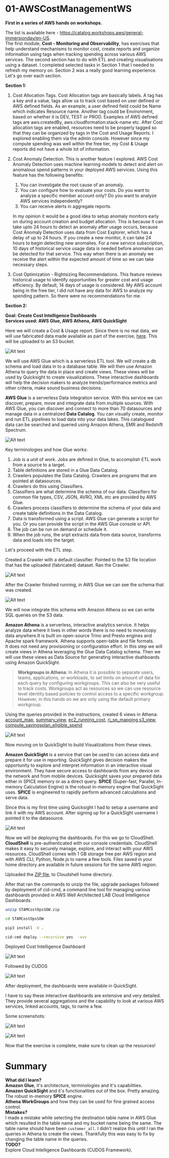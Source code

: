 # 01-AWSCostManagementWS

**First in a series of AWS hands on workshops.**

The list is available here - https://catalog.workshops.aws/general-immersionday/en-US. <br>
The first module, **Cost - Monitoring and Observability**, has exercises that help understand mechanisms to monitor cost, create reports and organize information using tags when tracking spending across various AWS services. The second section has to do with ETL and creating visualisations using a dataset. I completed selected tasks in Section 1 that I needed to refresh my memory on. Section 2 was a really good learning experience. Let's go over each section. 

**Section 1:**

1. Cost Allocation Tags. 
Cost Allocation tags are basically labels. A tag has a key and a value, tags allow us to track cost based on user defined or AWS defined fields. As an example, a user defined field could be Name which indicates Resource name. Another tag could be Environment, based on whether it is DEV, TEST or PROD. Examples of AWS defined tags are aws:createdBy, aws:cloudformation:stack-name etc. After Cost allocation tags are enabled, resources need to be properly tagged so that they can be organized by tags in the Cost and Usage Reports. I explored enabling them via the admin console. However since my compute spending was well within the free tier, my Cost & Usage reports did not have a whole lot of information. 

2. Cost Anomaly Detection. 
This is another feature I explored. AWS Cost Anomaly Detection uses machine learning models to detect and alert on anomalous spend patterns in your deployed AWS services. Using this feature has the following benefits:
    1. You can investigate the root cause of an anomaly.
    2. You can configure how to evaluate your costs. Do you want to analyze a specific member account only? Do you want to analyze AWS services independently?
    3. You can receive alerts in aggregate reports.

    In my opinion it would be a good idea to setup anomaly monitors early on during account creation and budget allocation.
    This is because it can take upto 24 hours to detect an anomaly after usage occurs, because Cost Anomaly Detection uses data from Cost Explorer, which has a delay of up to 24 hours. If you create a new monitor, it can take 24 hours to begin detecting new anomalies. For a new service subscription, 10 days of historical service usage data is needed before anomalies can be detected for that service. This way when there is an anomaly we receive the alert within the expected amount of time so we can take necessary steps. 

3. Cost Optimization - Rightsizing Recommendations.
This feature reviews historical usage to identify opportunities for greater cost and usage efficiency. By default, 14 days of usage is considered. My AWS account being in the free tier, I did not have any data for AWS to analyze my spending pattern. So there were no recommendations for me. 

**Section 2:**

**Goal: Create Cost Intelligence Dashboards** <br>
**Services used: AWS Glue, AWS Athena, AWS QuickSight**

Here we will create a Cost & Usage report. Since there is no real data, we will use fabricated data made available as part of the exercise, [here](https://github.com/veeCan54/01-AWSCostManagementWS/blob/main/files/12_mths_costso-training.parquet). This will be uploaded to an S3 bucket. 

![Alt text](https://github.com/veeCan54/01-AWSCostManagementWS/blob/main/images/01-reportCreated.png)

We will use AWS Glue which is a serverless ETL tool. We will create a db schema and load data in to a database table. We will then use Amazon Athena to query the data in place and create views. These views will be used by Quicksight to create visualizations. These interactive dashboards will help the decision makers to analyze trends/performance metrics and other criteria, make sound business decisions. 

**AWS Glue** is a serverless Data integration service. With this service we can discover, prepare, move and integrate data from multiple sources.
With AWS Glue, you can discover and connect to more than 70 datasources and manage data in a centralized **Data Catalog**. You can visually create, monitor and run ETL pipelines to load data into your data lakes. This catalogued data can be searched and queried using Amazon Athena, EMR and Redshift Spectrum. 

![Alt text](https://github.com/veeCan54/01-AWSCostManagementWS/blob/main/images/001-Glue.png)

Key terminologies and how Glue works: 

1. Job is a unit of work. Jobs are defined in Glue, to accomplish ETL work from a source to a target.
2. Table definitions are stored in a Glue Data Catalog. 
3. Crawlers populates the Data Catalog. Crawlers are programs that are pointed at datasources.
4. Crawlers do this using Classifiers.
5. Classifiers are what determine the schema of our data. Classifiers for common file types, CSV, JSON, AVRO, XML etc are provided by AWS Glue.
6. Crawlers process classifiers to determine the schema of your data and create table definitions in the Data Catalog.
7. Data is transformed using a script. AWS Glue can generate a script for you. Or you can provide the script in the AWS Glue console or API.
8. The job can be run on demand or schedule it.
9. When the job runs, the sript extracts data from data source, transforms data and loads into the target. 

Let's proceed with the ETL step.

Created a Crawler with a default classifier. Pointed to the S3 file location that has the uploaded (fabricated) dataset.  Ran the Crawler.

![Alt text](https://github.com/veeCan54/01-AWSCostManagementWS/blob/main/images/03-crawlerRunComplete.png)

After the Crawler finished running, in AWS Glue we can see the schema that was created.

![Alt text](https://github.com/veeCan54/01-AWSCostManagementWS/blob/main/images/04-dataBase.png)

We will now integrate this schema with Amazon Athena so we can write SQL queries on the S3 data. 

**Amazon Athena** is a serverless, interactive analytics service. It helps analyze data where it lives in other words there is no need to move/copy data anywhere.It is built on open-source Trino and Presto engines and Apache spark framework. Athena supports open-table and file formats.  
It does not need any provisioning or configuration effort. In this step we will create views in Athena leveraging the Glue Data Catalog schema. Then we will use these views as Data Source for generating interactive dsahboards using Amazon QuickSight.

>**Workgroups in Athena**: In Athena it is possible to separate users, teams, applications, or workloads, to set limits on amount of data for each query by configuring workgroups. This can also be very useful to track costs. Workgroups act as resources so we can use resource level identity based policies to control access to a specific workgroup. However, in this hands on we are only using the default primary workgroup. 

Using the queries provided in the instructions, created 6 views in Athena: 
[account_map](https://github.com/veeCan54/01-AWSCostManagementWS/blob/main/files/02-account_map.sql), [summary_view](https://github.com/veeCan54/01-AWSCostManagementWS/blob/main/files/02-summary_view.sql), [ec2_running_cost](https://github.com/veeCan54/01-AWSCostManagementWS/blob/main/files/02-ec2_running_cost.sql), [ri_sp_mapping](https://github.com/veeCan54/01-AWSCostManagementWS/blob/main/files/02-ri_sp_mapping.sql),[s3_view](https://github.com/veeCan54/01-AWSCostManagementWS/blob/main/files/02-s3_view.sql), [compute_savingsplan_eligible_spend](https://github.com/veeCan54/01-AWSCostManagementWS/blob/main/files/02-compute_savingsplan_eligible_spend.sql)

![Alt text](https://github.com/veeCan54/01-AWSCostManagementWS/blob/main/images/05-athenaViewsCreated.png)

Now moving on to QuickSight to build Visualizations from these views.

**Amazon QuickSight** is a service that can be used to can access data and prepare it for use in reporting. QuickSight gives decision makers the opportunity to explore and interpret information in an interactive visual environment. They have secure access to dashboards from any device on the network and from mobile devices. Quicksight saves your prepared data either in SPICE memory or as a direct query. **SPICE** (Super-fast, Parallel, In-memory Calculation Engine) is the robust in-memory engine that QuickSight uses. **SPICE** is engineered to rapidly perform advanced calculations and serve data. 

Since this is my first time using Quicksight I had to setup a username and link it with my AWS account. After signing up for a QuickSight username I pointed it to the datasource. 

![Alt text](https://github.com/veeCan54/01-AWSCostManagementWS/blob/main/images/06-quickSightConfigured.png)

Now we will be deploying the dashboards. For this we go to CloudShell. 
**CloudShell** is pre-authenticated with our console credentials. CloudShell makes it easy to securely manage, explore, and interact with your AWS resources. CloudShell comes with 1 GB storage free per AWS region and with AWS CLI, Python, Node.js to name a few tools. Files saved in your home directory are available in future sessions for the same AWS region. 

Uploaded the [ZIP file](https://github.com/veeCan54/01-AWSCostManagementWS/blob/main/files/STAMCostOpsSOW.zip), to Cloudshell home directory. 

After that ran the commands to unzip the file, upgrade packages followed by deployment of cid-cmd, a command line tool for managing various dashboards provided in AWS Well Architected LAB Cloud Intelligence Dashboards.

```sh
unzip STAMCostOpsSOW.zip

cd STAMCostOpsSOW

pip3 install -U .

cid-cmd deploy --recursive yes  -vvv
```
Deployed Cost Intelligence Dashboard

![Alt text](https://github.com/veeCan54/01-AWSCostManagementWS/blob/main/images/07-cashDashboard.png)

Followed by CUDOS 

![Alt text](https://github.com/veeCan54/01-AWSCostManagementWS/blob/main/images/06-cudosDeployed.png)

After deployment, the dashboards were available in QuickSight.

I have to say these interactive dashboards are extensive and very detailed. They provide several aggregations and the capability to look at various AWS services, linked accounts, tags, to name a few. 

Some screenshots: 

![Alt text](https://github.com/veeCan54/01-AWSCostManagementWS/blob/main/images/10-db01.png)

![Alt text](https://github.com/veeCan54/01-AWSCostManagementWS/blob/main/images/10-db02.png)

Now that the exercise is complete, make sure to clean up the resources!

# Summary <br>
**What did I learn?** <br>
**Amazon Glue**, it's architecture, terminologies and it's capabilities. <br>
**Amazon QuickSight** and it's functionalities out of the box. Pretty amazing. The robust in-memory **SPICE** engine. <br>
**Athena WorkGroups** and how they can be used for fine grained access control. <br>
**Mistakes?** <br>
I made a mistake while selecting the destination table name in AWS Glue which resulted in the table name and my bucket name being the same. The table name should have been ```customer_all```. I didn't realize this until I ran the queries in Athena to create the views. Thankfully this was easy to fix by changing the table name in the queries. <br>
**TODO?** <br>
Explore Cloud Intelligence Dashboards (CUDOS Framework).








